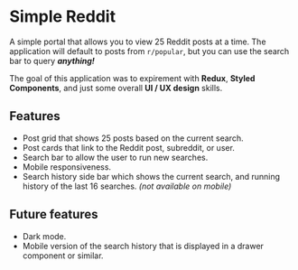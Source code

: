 # Simple Reddit

A simple portal that allows you to view 25 Reddit posts at a time. The application will default to posts from `r/popular`, but you can use the search bar to query _**anything!**_

The goal of this application was to expirement with **Redux**, **Styled Components**, and just some overall **UI / UX design** skills.

## Features
- Post grid that shows 25 posts based on the current search.
- Post cards that link to the Reddit post, subreddit, or user.
- Search bar to allow the user to run new searches.
- Mobile responsiveness.
- Search history side bar which shows the current search, and running history of the last 16 searches. _(not available on mobile)_

## Future features
- Dark mode.
- Mobile version of the search history that is displayed in a drawer component or similar.
